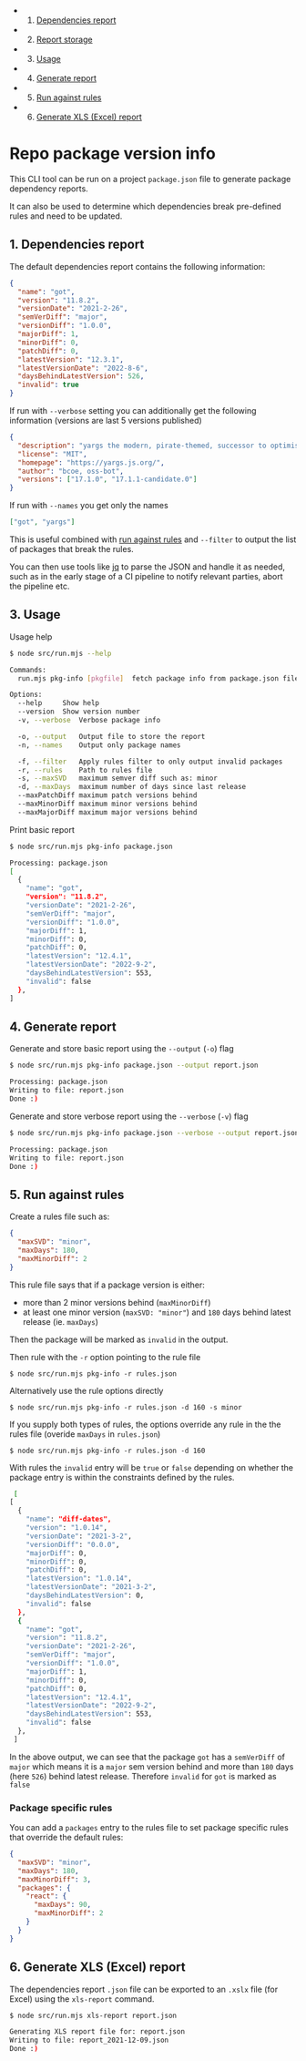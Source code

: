 <!-- vscode-markdown-toc -->

- 1. [Dependencies report](#Dependenciesreport)
- 2. [Report storage](#Reportstorage)
- 3. [Usage](#Usage)
- 4. [Generate report](#Generatereport)
- 5. [Run against rules](#Runagainstrules)
- 6. [Generate XLS (Excel) report](#GenerateXLSExcelreport)

<!-- vscode-markdown-toc-config
	numbering=true
	autoSave=true
	/vscode-markdown-toc-config -->
<!-- /vscode-markdown-toc -->

# Repo package version info

This CLI tool can be run on a project `package.json` file to generate package dependency reports.

It can also be used to determine which dependencies break pre-defined rules and need to be updated.

## 1. <a name='Dependenciesreport'></a>Dependencies report

The default dependencies report contains the following information:

```json
{
  "name": "got",
  "version": "11.8.2",
  "versionDate": "2021-2-26",
  "semVerDiff": "major",
  "versionDiff": "1.0.0",
  "majorDiff": 1,
  "minorDiff": 0,
  "patchDiff": 0,
  "latestVersion": "12.3.1",
  "latestVersionDate": "2022-8-6",
  "daysBehindLatestVersion": 526,
  "invalid": true
}
```

If run with `--verbose` setting you can additionally get the following information (versions are last 5 versions published)

```json
{
  "description": "yargs the modern, pirate-themed, successor to optimist.",
  "license": "MIT",
  "homepage": "https://yargs.js.org/",
  "author": "bcoe, oss-bot",
  "versions": ["17.1.0", "17.1.1-candidate.0"]
}
```

If run with `--names` you get only the names

```json
["got", "yargs"]
```

This is useful combined with [run against rules](#Runagainstrules) and `--filter` to output the list of packages that break the rules.

You can then use tools like [jq](https://stedolan.github.io/jq/) to parse the JSON and handle it as needed, such as in the early stage of a CI pipeline to notify relevant parties, abort the pipeline etc.

## 3. <a name='Usage'></a>Usage

Usage help

```bash
$ node src/run.mjs --help

Commands:
  run.mjs pkg-info [pkgfile]  fetch package info from package.json file

Options:
  --help     Show help                                                 [boolean]
  --version  Show version number                                       [boolean]
  -v, --verbose  Verbose package info                                  [boolean]

  -o, --output   Output file to store the report                       [string]
  -n, --names    Output only package names                             [boolean]

  -f, --filter   Apply rules filter to only output invalid packages    [boolean]
  -r, --rules    Path to rules file                                    [string]
  -s, --maxSVD   maximum semver diff such as: minor                    [string]
  -d, --maxDays  maximum number of days since last release             [string]
  --maxPatchDiff maximum patch versions behind                         [string]
  --maxMinorDiff maximum minor versions behind                         [string]
  --maxMajorDiff maximum major versions behind                         [string]
```

Print basic report

```bash
$ node src/run.mjs pkg-info package.json

Processing: package.json
[
  {
    "name": "got",
    "version": "11.8.2",
    "versionDate": "2021-2-26",
    "semVerDiff": "major",
    "versionDiff": "1.0.0",
    "majorDiff": 1,
    "minorDiff": 0,
    "patchDiff": 0,
    "latestVersion": "12.4.1",
    "latestVersionDate": "2022-9-2",
    "daysBehindLatestVersion": 553,
    "invalid": false
  },
]
```

## 4. <a name='Generatereport'></a>Generate report

Generate and store basic report using the `--output` (`-o`) flag

```bash
$ node src/run.mjs pkg-info package.json --output report.json

Processing: package.json
Writing to file: report.json
Done :)
```

Generate and store verbose report using the `--verbose` (`-v`) flag

```bash
$ node src/run.mjs pkg-info package.json --verbose --output report.json

Processing: package.json
Writing to file: report.json
Done :)
```

## 5. <a name='Runagainstrules'></a>Run against rules

Create a rules file such as:

```json
{
  "maxSVD": "minor",
  "maxDays": 180,
  "maxMinorDiff": 2
}
```

This rule file says that if a package version is either:

- more than 2 minor versions behind (`maxMinorDiff`)
- at least one minor version (`maxSVD: "minor"`) and `180` days behind latest release (ie. `maxDays`)

Then the package will be marked as `invalid` in the output.

Then rule with the `-r` option pointing to the rule file

`$ node src/run.mjs pkg-info -r rules.json`

Alternatively use the rule options directly

`$ node src/run.mjs pkg-info -r rules.json -d 160 -s minor`

If you supply both types of rules, the options override any rule in the the rules file (overide `maxDays` in `rules.json`)

`$ node src/run.mjs pkg-info -r rules.json -d 160`

With rules the `invalid` entry will be `true` or `false` depending on whether the package entry is within the constraints defined by the rules.

```bash
 [
[
  {
    "name": "diff-dates",
    "version": "1.0.14",
    "versionDate": "2021-3-2",
    "versionDiff": "0.0.0",
    "majorDiff": 0,
    "minorDiff": 0,
    "patchDiff": 0,
    "latestVersion": "1.0.14",
    "latestVersionDate": "2021-3-2",
    "daysBehindLatestVersion": 0,
    "invalid": false
  },
  {
    "name": "got",
    "version": "11.8.2",
    "versionDate": "2021-2-26",
    "semVerDiff": "major",
    "versionDiff": "1.0.0",
    "majorDiff": 1,
    "minorDiff": 0,
    "patchDiff": 0,
    "latestVersion": "12.4.1",
    "latestVersionDate": "2022-9-2",
    "daysBehindLatestVersion": 553,
    "invalid": false
  },
 ]
```

In the above output, we can see that the package `got` has a `semVerDiff` of `major` which means it is a `major` sem version behind and more than `180` days (here `526`) behind latest release. Therefore `invalid` for `got` is marked as `false`

### Package specific rules

You can add a `packages` entry to the rules file to set package specific rules that override the default rules:

```json
{
  "maxSVD": "minor",
  "maxDays": 180,
  "maxMinorDiff": 3,
  "packages": {
    "react": {
      "maxDays": 90,
      "maxMinorDiff": 2
    }
  }
}
```

## 6. <a name='GenerateXLSExcelreport'></a>Generate XLS (Excel) report

The dependencies report `.json` file can be exported to an `.xslx` file (for Excel) using the `xls-report` command.

```bash
$ node src/run.mjs xls-report report.json

Generating XLS report file for: report.json
Writing to file: report_2021-12-09.json
Done :)
```
